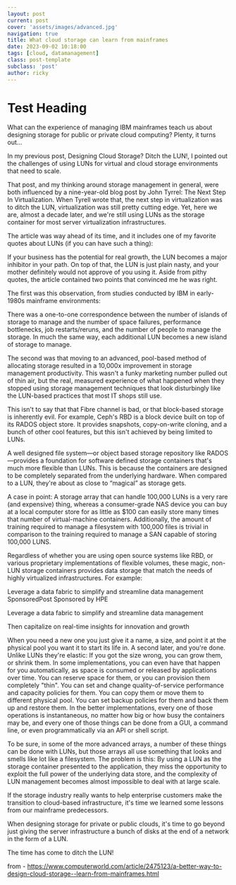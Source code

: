 ```yaml
---
layout: post
current: post
cover: 'assets/images/advanced.jpg'
navigation: true
title: What cloud storage can learn from mainframes
date: 2023-09-02 10:18:00
tags: [cloud, datamanagement]
class: post-template
subclass: 'post'
author: ricky
---
```


# Test Heading

What can the experience of managing IBM mainframes teach us about designing storage for public or private cloud computing? Plenty, it turns out...

In my previous post, Designing Cloud Storage? Ditch the LUN!, I pointed out the challenges of using LUNs for virtual and cloud storage environments that need to scale.

That post, and my thinking around storage management in general, were both influenced by a nine-year-old blog post by John Tyrrel: The Next Step In Virtualization. When Tyrell wrote that, the next step in virtualization was to ditch the LUN, virtualization was still pretty cutting edge. Yet, here we are, almost a decade later, and we're still using LUNs as the storage container for most server virtualization infrastructures.

The article was way ahead of its time, and it includes one of my favorite quotes about LUNs (if you can have such a thing):

If your business has the potential for real growth, the LUN becomes a major inhibitor in your path. On top of that, the LUN is just plain nasty, and your mother definitely would not approve of you using it.
Aside from pithy quotes, the article contained two points that convinced me he was right.

The first was this observation, from studies conducted by IBM in early-1980s mainframe environments:

There was a one-to-one correspondence between the number of islands of storage to manage and the number of space failures, performance bottlenecks, job restarts/reruns, and the number of people to manage the storage.
In much the same way, each additional LUN becomes a new island of storage to manage.

The second was that moving to an advanced, pool-based method of allocating storage resulted in a 10,000x improvement in storage management productivity. This wasn't a funky marketing number pulled out of thin air, but the real, measured experience of what happened when they stopped using storage management techniques that look disturbingly like the LUN-based practices that most IT shops still use.

This isn't to say that that Fibre channel is bad, or that block-based storage is inherently evil. For example, Ceph's RBD is a block device built on top of its RADOS object store. It provides snapshots, copy-on-write cloning, and a bunch of other cool features, but this isn't achieved by being limited to LUNs.

A well designed file system—or object based storage repository like RADOS—provides a foundation for software defined storage containers that's much more flexible than LUNs. This is because the containers are designed to be completely separated from the underlying hardware. When compared to a LUN, they're about as close to “magical” as storage gets.

A case in point: A storage array that can handle 100,000 LUNs is a very rare (and expensive) thing, whereas a consumer-grade NAS device you can buy at a local computer store for as little as $100 can easily store many times that number of virtual-machine containers. Additionally, the amount of training required to manage a filesystem with 100,000 files is trivial in comparison to the training required to manage a SAN capable of storing 100,000 LUNS.

Regardless of whether you are using open source systems like RBD, or various proprietary implementations of flexible volumes, these magic, non-LUN storage containers provides data storage that match the needs of highly virtualized infrastructures. For example:

Leverage a data fabric to simplify and streamline data management
SponsoredPost Sponsored by HPE

Leverage a data fabric to simplify and streamline data management

Then capitalize on real-time insights for innovation and growth

When you need a new one you just give it a name, a size, and point it at the physical pool you want it to start its life in. A second later, and you're done.
Unlike LUNs they're elastic: If you got the size wrong, you can grow them, or shrink them. In some implementations, you can even have that happen for you automatically, as space is consumed or released by applications over time.
You can reserve space for them, or you can provision them completely "thin".
You can set and change quality-of-service performance and capacity policies for them.
You can copy them or move them to different physical pool.
You can set backup policies for them and back them up and restore them.
In the better implementations, every one of those operations is instantaneous, no matter how big or how busy the containers may be, and every one of those things can be done from a GUI, a command line, or even programmatically via an API or shell script.

To be sure, in some of the more advanced arrays, a number of these things can be done with LUNs, but those arrays all use something that looks and smells like lot like a filesystem. The problem is this: By using a LUN as the storage container presented to the application, they miss the opportunity to exploit the full power of the underlying data store, and the complexity of LUN management becomes almost impossible to deal with at large scale.

If the storage industry really wants to help enterprise customers make the transition to cloud-based infrastructure, it's time we learned some lessons from our mainframe predecessors.

When designing storage for private or public clouds, it's time to go beyond just giving the server infrastructure a bunch of disks at the end of a network in the form of a LUN.

The time has come to ditch the LUN!

from - <https://www.computerworld.com/article/2475123/a-better-way-to-design-cloud-storage--learn-from-mainframes.html>
